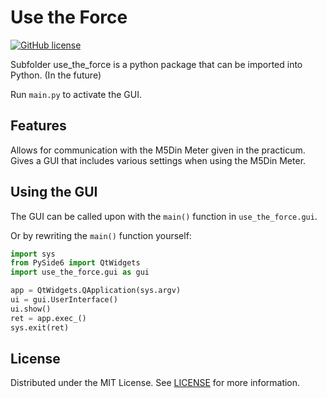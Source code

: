 ﻿# Use the Force
[![GitHub license](https://img.shields.io/badge/license-MIT-purple.svg)](https://github.com/Pieter-VU/Practicum-Use-the-Force/blob/main/LICENSE)

Subfolder use_the_force is a python package that can be imported into Python. (In the future)

Run `main.py` to activate the GUI.

## Features
Allows for communication with the M5Din Meter given in the practicum.
Gives a GUI that includes various settings when using the M5Din Meter.

## Using the GUI
The GUI can be called upon with the `main()` function in `use_the_force.gui`. 

Or by rewriting the `main()` function yourself:
```py
import sys
from PySide6 import QtWidgets
import use_the_force.gui as gui

app = QtWidgets.QApplication(sys.argv)
ui = gui.UserInterface()
ui.show()
ret = app.exec_()
sys.exit(ret)
```

## License
Distributed under the MIT License. See [LICENSE](LICENSE) for more information.